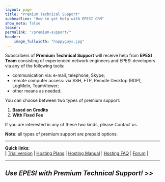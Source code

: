 ```yaml
---
layout: page
title: "Premium Technical Support"
subheadline: "How to get help with EPESI CRM"
show_meta: false
teaser: 
permalink: "/premium-support/"
header:
    image_fullwidth: "happyguys.jpg"
---
```



Subscribers of **Premium Technical Support** will receive help from 
**EPESI Team** consisting of experienced network engineers and EPESI developers via any of the following tools:

- communication via: e-mail, telephone, Skype;
- remote computer access: via SSH, FTP, Remote Desktop (RDP), LogMeIn, TeamViewer;
- other means as needed.

You can choose between two types of premium support:


1. **Based on Credits**
2. **With Fixed Fee**

If you are interested in any of these two kinds, please Contact us.

**Note**: all types of premium support are prepaid options.

----------
**Quick links:**  
| [Trial version][4] | [Hosting Plans][5] | [Hosting Manual][6] | [Hosting FAQ][7] | [Forum][1] |

----------


## *Use EPESI with Premium Technical Support! >>*


 [1]: http://forum.epesibim.com/
 [2]: /free-support/
 [3]: /premium-support/
 [4]: https://trial.epesicrm.com/hosting/
 [5]: /hosting-plans/
 [6]: /hosting-manual/
 [7]: /hosting-faq/